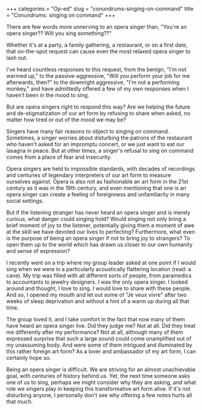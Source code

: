 +++
categories = "Op-ed"
slug = "conundrums-singing-on-command"
title = "Conundrums: singing on command"
+++

There are few words more unnerving to an opera singer than, "You're an opera singer?? Will you sing something??"

Whether it's at a party, a family gathering, a restaurant, or on a first date, that on-the-spot request can cause even the most relaxed opera singer to lash out.

I've heard countless responses to this request, from the benign, "I'm not warmed up," to the passive-aggressive, "Will you perform your job for me afterwards, then?" to the downright aggressive, "I'm not a performing monkey," and have admittedly offered a few of my own responses when I haven’t been in the mood to sing.

But are opera singers right to respond this way? Are we helping the future and de-stigmatization of our art form by refusing to share when asked, no matter how tired or out of the mood we may be?

Singers have many fair reasons to object to singing on command. Sometimes, a singer worries about disturbing the patrons of the restaurant who haven't asked for an impromptu concert, or we just want to eat our lasagna in peace. But at other times, a singer's refusal to sing on command comes from a place of fear and insecurity. 

Opera singers are held to impossible standards, with decades of recordings and centuries of legendary interpreters of our art form to measure ourselves against. Opera is also not as fashionable an art form in the 21st century as it was in the 19th century, and even mentioning that one is an opera singer can create a feeling of foreignness and unfamiliarity in many social settings. 

But if the listening stranger has never heard an opera singer and is merely curious, what danger could singing hold? Would singing not only bring a brief moment of joy to the listener, potentially giving them a moment of awe at the skill we have devoted our lives to perfecting? Furthermore, what even is the purpose of being an opera singer if not to bring joy to strangers? To open them up to the world which has drawn us closer to our own humanity and sense of expression?

I recently went on a trip where my group leader asked at one point if I would sing when we were in a particularly acoustically flattering location (read: a cave). My trip was filled with all different sorts of people, from paramedics to accountants to jewelry designers. I was the only opera singer. I looked around and thought, I love to sing. I would love to share with these people. And so, I opened my mouth and let out some of "Je veux vivre" after two weeks of sleep deprivation and without a hint of a warm up during all that time. 

The group loved it, and I take comfort in the fact that now many of them have heard an opera singer live. Did they judge me? Not at all. Did they treat me differently after my performance? Not at all, although many of them expressed surprise that such a large sound could come unamplified out of my unassuming body. And were some of them intrigued and illuminated by this rather foreign art form? As a lover and ambassador of my art form, I can certainly hope so.

Being an opera singer is difficult. We are striving for an almost unachievable goal, with centuries of history behind us. Yet, the next time someone asks one of us to sing, perhaps we might consider why they are asking, and what role we singers play in keeping this transformative art form alive. If it's not disturbing anyone, I personally don't see why offering a few notes hurts all that much. 
